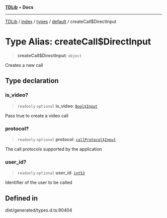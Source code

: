 [**TDLib**](../../../../../../README.md) • **Docs**

***

[TDLib](../../../../../../modules.md) / [index](../../../../../README.md) / [types](../../../README.md) / [default](../README.md) / createCall$DirectInput

# Type Alias: createCall$DirectInput

> **createCall$DirectInput**: `object`

Creates a new call

## Type declaration

### is\_video?

> `readonly` `optional` **is\_video**: [`Bool$Input`](Bool$Input.md)

Pass true to create a video call

### protocol?

> `readonly` `optional` **protocol**: [`callProtocol$Input`](callProtocol$Input-1.md)

The call protocols supported by the application

### user\_id?

> `readonly` `optional` **user\_id**: [`int53`](int53-1.md)

Identifier of the user to be called

## Defined in

dist/generated/types.d.ts:90404
